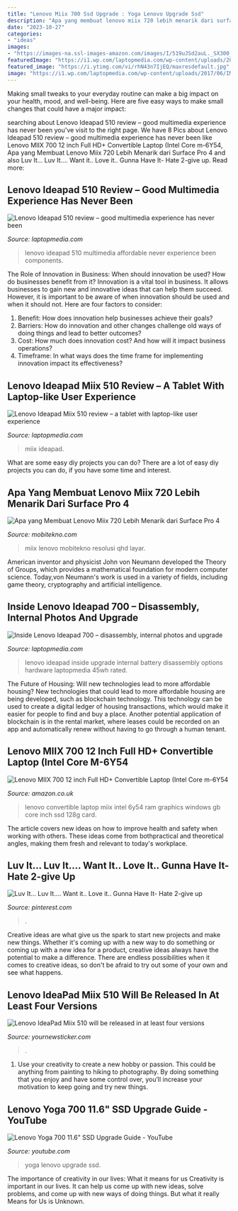 ```yaml
---
title: "Lenovo Miix 700 Ssd Upgrade : Yoga Lenovo Upgrade Ssd"
description: "Apa yang membuat lenovo miix 720 lebih menarik dari surface pro 4"
date: "2023-10-27"
categories:
- "ideas"
images:
- "https://images-na.ssl-images-amazon.com/images/I/519uJSd2auL._SX300_.jpg"
featuredImage: "https://i1.wp.com/laptopmedia.com/wp-content/uploads/2017/06/IMG_3994-680x496.jpg?resize=680%2C496"
featured_image: "https://i.ytimg.com/vi/rhN43n7IjEQ/maxresdefault.jpg"
image: "https://i1.wp.com/laptopmedia.com/wp-content/uploads/2017/06/IMG_3994-680x496.jpg?resize=680%2C496"
---
```



Making small tweaks to your everyday routine can make a big impact on your health, mood, and well-being. Here are five easy ways to make small changes that could have a major impact: 

	

		
searching about Lenovo Ideapad 510 review – good multimedia experience has never been you've visit to the right page. We have 8 Pics about Lenovo Ideapad 510 review – good multimedia experience has never been like Lenovo MIIX 700 12 inch Full HD+ Convertible Laptop (Intel Core m-6Y54, Apa yang Membuat Lenovo Miix 720 Lebih Menarik dari Surface Pro 4 and also Luv It... Luv It.... Want it.. Love it.. Gunna Have It- Hate 2-give up. Read more:
		
    
## Lenovo Ideapad 510 Review – Good Multimedia Experience Has Never Been

<img loading=lazy src="https://i2.wp.com/laptopmedia.com/wp-content/uploads/2017/01/IMG_20161222_175526.jpg" onerror="this.onerror=null;this.src='https://tse3.mm.bing.net/th?id=OIP.DElNm0ET8dggytQmwPQDbgHaEK&amp;pid=15.1';" alt="Lenovo Ideapad 510 review – good multimedia experience has never been">

_Source: laptopmedia.com_

>lenovo ideapad 510 multimedia affordable never experience been components. 

	

The Role of Innovation in Business: When should innovation be used? How do businesses benefit from it?
Innovation is a vital tool in business. It allows businesses to gain new and innovative ideas that can help them succeed. However, it is important to be aware of when innovation should be used and when it should not. Here are four factors to consider:
1. Benefit: How does innovation help businesses achieve their goals?
2. Barriers: How do innovation and other changes challenge old ways of doing things and lead to better outcomes?
3. Cost: How much does innovation cost? And how will it impact business operations? 
4. Timeframe: In what ways does the time frame for implementing innovation impact its effectiveness?

    
## Lenovo Ideapad Miix 510 Review – A Tablet With Laptop-like User Experience

<img loading=lazy src="https://i1.wp.com/laptopmedia.com/wp-content/uploads/2017/06/IMG_3994-680x496.jpg?resize=680%2C496" onerror="this.onerror=null;this.src='https://tse2.mm.bing.net/th?id=OIP.t38a7eHEHUrbO7jbd7_KbQHaFZ&amp;pid=15.1';" alt="Lenovo Ideapad Miix 510 review – a tablet with laptop-like user experience">

_Source: laptopmedia.com_

>miix ideapad. 

	

What are some easy diy projects you can do?
There are a lot of easy diy projects you can do, if you have some time and interest.

    
## Apa Yang Membuat Lenovo Miix 720 Lebih Menarik Dari Surface Pro 4

<img loading=lazy src="http://cdn.mobitekno.com/images/657bad3bb.jpg" onerror="this.onerror=null;this.src='https://tse2.mm.bing.net/th?id=OIP.lGXmIOunfum8CbsQMYrzlQHaE7&amp;pid=15.1';" alt="Apa yang Membuat Lenovo Miix 720 Lebih Menarik dari Surface Pro 4">

_Source: mobitekno.com_

>miix lenovo mobitekno resolusi qhd layar. 

	

American inventor and physicist John von Neumann developed the Theory of Groups, which provides a mathematical foundation for modern computer science. Today,von Neumann's work is used in a variety of fields, including game theory, cryptography and artificial intelligence.

    
## Inside Lenovo Ideapad 700 – Disassembly, Internal Photos And Upgrade

<img loading=lazy src="https://i2.wp.com/laptopmedia.com/wp-content/uploads/2016/05/IMG_6492.jpg" onerror="this.onerror=null;this.src='https://tse2.mm.bing.net/th?id=OIP.34EuiYPUrDMGwe2sdw_36wHaFj&amp;pid=15.1';" alt="Inside Lenovo Ideapad 700 – disassembly, internal photos and upgrade">

_Source: laptopmedia.com_

>lenovo ideapad inside upgrade internal battery disassembly options hardware laptopmedia 45wh rated. 

	

The Future of Housing: Will new technologies lead to more affordable housing?
New technologies that could lead to more affordable housing are being developed, such as blockchain technology. This technology can be used to create a digital ledger of housing transactions, which would make it easier for people to find and buy a place. Another potential application of blockchain is in the rental market, where leases could be recorded on an app and automatically renew without having to go through a human tenant.

    
## Lenovo MIIX 700 12 Inch Full HD+ Convertible Laptop (Intel Core M-6Y54

<img loading=lazy src="https://images-na.ssl-images-amazon.com/images/I/519uJSd2auL._SX300_.jpg" onerror="this.onerror=null;this.src='https://tse1.mm.bing.net/th?id=OIP.khL7VZSJ2re9fLqEFUqabgAAAA&amp;pid=15.1';" alt="Lenovo MIIX 700 12 inch Full HD+ Convertible Laptop (Intel Core m-6Y54">

_Source: amazon.co.uk_

>lenovo convertible laptop miix intel 6y54 ram graphics windows gb core inch ssd 128g card. 

	

The article covers new ideas on how to improve health and safety when working with others. These ideas come from bothpractical and theoretical angles, making them fresh and relevant to today's workplace.

    
## Luv It... Luv It.... Want It.. Love It.. Gunna Have It- Hate 2-give Up

<img loading=lazy src="https://i.pinimg.com/736x/18/90/13/189013452ae3be4dddd384bc58793613--microsoft-windows-operating-system.jpg" onerror="this.onerror=null;this.src='https://tse4.mm.bing.net/th?id=OIP.RMuLkMI2fVzLT3J7s_25VgHaEt&amp;pid=15.1';" alt="Luv It... Luv It.... Want it.. Love it.. Gunna Have It- Hate 2-give up">

_Source: pinterest.com_

>. 

	

Creative ideas are what give us the spark to start new projects and make new things. Whether it's coming up with a new way to do something or coming up with a new idea for a product, creative ideas always have the potential to make a difference. There are endless possibilities when it comes to creative ideas, so don't be afraid to try out some of your own and see what happens.

    
## Lenovo IdeaPad Miix 510 Will Be Released In At Least Four Versions

<img loading=lazy src="http://i.imgur.com/D35C5k7.jpg" onerror="this.onerror=null;this.src='https://tse2.mm.bing.net/th?id=OIP.R4Ahu7hNtDR6IOxkFmV5RQHaFU&amp;pid=15.1';" alt="Lenovo IdeaPad Miix 510 will be released in at least four versions">

_Source: yournewsticker.com_

>. 

	

1. Use your creativity to create a new hobby or passion. This could be anything from painting to hiking to photography. By doing something that you enjoy and have some control over, you’ll increase your motivation to keep going and try new things.

    
## Lenovo Yoga 700 11.6&quot; SSD Upgrade Guide - YouTube

<img loading=lazy src="https://i.ytimg.com/vi/rhN43n7IjEQ/maxresdefault.jpg" onerror="this.onerror=null;this.src='https://tse3.mm.bing.net/th?id=OIP.qhktsWRY77b6l4Mr_N8P_AHaEK&amp;pid=15.1';" alt="Lenovo Yoga 700 11.6&quot; SSD Upgrade Guide - YouTube">

_Source: youtube.com_

>yoga lenovo upgrade ssd. 

	

The importance of creativity in our lives: What it means for us
Creativity is important in our lives. It can help us come up with new ideas, solve problems, and come up with new ways of doing things. But what it really Means for Us is Unknown.

